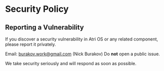 # Security Policy

## Reporting a Vulnerability

If you discover a security vulnerability in Atri OS or any related component, please report it privately.

Email: burakov.work@gmail.com (Nick Burakov)
Do **not** open a public issue.

We take security seriously and will respond as soon as possible.
